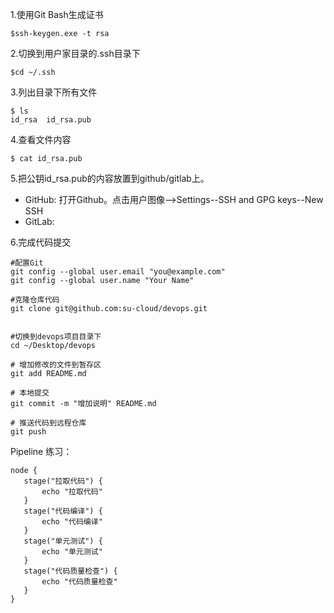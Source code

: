 1.使用Git Bash生成证书

	$ssh-keygen.exe -t rsa

2.切换到用户家目录的.ssh目录下

	$cd ~/.ssh

3.列出目录下所有文件

	$ ls
	id_rsa  id_rsa.pub

4.查看文件内容

	$ cat id_rsa.pub

5.把公钥id_rsa.pub的内容放置到github/gitlab上。

- GitHub: 打开Github。点击用户图像-->Settings--SSH and GPG keys--New SSH
- GitLab: 
 

6.完成代码提交

	#配置Git
	git config --global user.email "you@example.com"
	git config --global user.name "Your Name"

	#克隆仓库代码
	git clone git@github.com:su-cloud/devops.git


	#切换到devops项目目录下
	cd ~/Desktop/devops
	
	# 增加修改的文件到暂存区
	git add README.md

	# 本地提交
	git commit -m "增加说明" README.md

	# 推送代码到远程仓库
	git push


Pipeline 练习：

```	
node {
   stage("拉取代码") {
       echo "拉取代码"
   }
   stage("代码编译") {
       echo "代码编译"
   }
   stage("单元测试") {
       echo "单元测试"
   }
   stage("代码质量检查") {
       echo "代码质量检查"
   }
}
```











